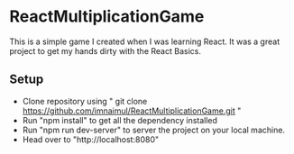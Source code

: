 # ReactMultiplicationGame

 This is a simple game I created when I was learning React. It was a great project to get my hands dirty with the React Basics.
 
## Setup

* Clone repository using " git clone https://github.com/imnaimul/ReactMultiplicationGame.git " 
* Run "npm install" to get all the dependency installed 
* Run "npm run dev-server" to server the project on your local machine.
* Head over to "http://localhost:8080" 
